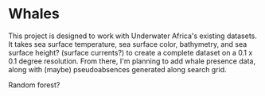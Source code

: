 # Whales

This project is designed to work with Underwater Africa's existing datasets. It takes sea surface temperature, sea surface color, bathymetry, and sea surface height? (surface currents?) to create a complete dataset on a 0.1 x 0.1 degree resolution. From there, I'm planning to add whale presence data, along with (maybe) pseudoabsences generated along search grid.

Random forest?
